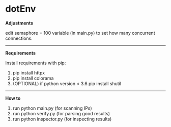 # dotEnv

**Adjustments**

edit semaphore = 100 variable (in main.py) to set how many concurrent connections.

---
**Requirements**

Install requirements with pip:
1. pip install httpx
2. pip install colorama
3. (OPTIONAL) if python version < 3.6 pip install shutil
---
**How to**

1. run python main.py (for scanning IPs)
2. run python verify.py (for parsing good results)
3. run python inspector.py (for inspecting results)